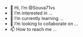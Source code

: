 - 👋 Hi, I’m @Souva71vs
- 👀 I’m interested in ...
- 🌱 I’m currently learning ...
- 💞️ I’m looking to collaborate on ...
- 📫 How to reach me ...

<!---
Souva71vs/Souva71vs is a ✨ special ✨ repository because its `README.md` (this file) appears on your GitHub profile.
You can click the Preview link to take a look at your changes.
--->
